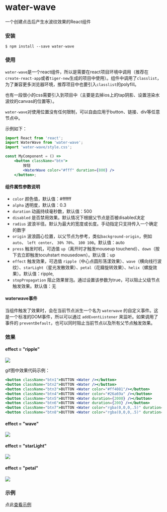 # water-wave
一个创建点击后产生水波纹效果的React组件

### 安装
    $ npm install --save water-wave

### 使用
`water-wave`是一个react组件，所以是需要在react项目环境中调用（推荐在`create-react-app`或者`tiger-new`生成的项目中使用）。组件中调用了`classlist`，为了兼容更多浏览器环境，推荐项目中也要引入`classlist`的polyfill。

也有一段很小的css需要引入到项目中（主要是去掉ios上的tap阴影、设置渲染水波纹的canvas的位置等）。

`water-wave`对使用位置没有任何限制，可以自由应用于button、链接、div等任意节点中。

示例如下：

```jsx
import React from 'react';
import WaterWave from 'water-wave';
import 'water-wave/style.css';

const MyComponent = () =>
    <button className="btn">
        按钮
        <WaterWave color="#fff" duration={800} />
    </button>;
```

#### 组件属性参数说明
* `color` 颜色值，默认值：#ffffff
* `alpha` 透明度，默认值：0.3
* `duration` 动画持续毫秒数，默认值：500
* `disabled` 是否禁用效果。默认情况下根据父节点是否被disabled决定
* `radius` 波浪半径。默认为最大的宽度或长度。手动指定只支持传入一个确定的数字
* `origin` 波浪圆心位置，以父节点为参考，类似`background-origin`，例如`auto`、 `left center`、 `30% 70%`、 `100 100`。默认值：auto
* `press` 触发时机，可选值 `up`（离开时才触发mouseup touchend）、`down`（按下去立即触发tocuhstart mousedown）。默认值：up
* `effect` 触发效果，可选值 `ripple`（中心点圆形荡漾效果）、`wave`（横向线行波纹）、`starLight`（星光发散效果）、`petal`（花瓣旋转效果）、`helix`（螺旋效果）。默认值：ripple,
* `stopPropagation` 阻止效果冒泡。通过设置该参数为true，可以阻止父级节点触发效果。默认值：无

#### waterwave事件
当组件触发了效果时，会在当前节点派生一个名为 `waterwave` 的自定义事件。这是一个标准的DOM事件，所以可以通过 `addEventListener` 来监听。如果调用了事件的 `preventDefault`，也可以同时阻止当前节点以及所有父节点触发效果。

### 效果
#### effect = "ripple"
![](https://user-images.githubusercontent.com/3774036/29410146-e8f2e4d8-8381-11e7-98ed-661c798a8d65.gif)

gif图中效果代码示例：
```jsx
<button className="btn1">BUTTON <Water /></button>
<button className="btn2">BUTTON <Water /></button>
<button className="btn3">BUTTON <Water color="#ff4081"/></button>
<button className="btn4">BUTTON <Water color="#26a69a" /></button>
<button className="btn5">BUTTON <Water duration={2000} /></button>
<button className="btn6">BUTTON <Water duration={200} /></button>
<button className="btn7">BUTTON <Water color="rgba(0,0,0,.5)" duration={2000} /></button>
<button className="btn8">BUTTON <Water color="rgba(0,0,0,.5)" duration={200} /></button>
```

#### effect = "wave"
![](https://user-images.githubusercontent.com/3774036/29657635-cf385e88-88ea-11e7-9722-8ced31052ac5.gif)

#### effect = "starLight"
![](https://user-images.githubusercontent.com/3774036/29701337-aee4201e-899d-11e7-9390-ee0fa3d5de0c.gif)

#### effect = "petal"
![](https://user-images.githubusercontent.com/3774036/29701343-b94f9862-899d-11e7-825b-d5cc57c802fc.gif)

### 示例

点此[查看示例](http://github.boy.im/water-wave)
